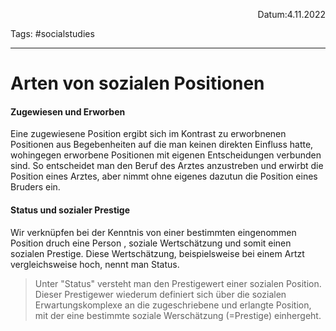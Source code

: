 <p align="right">Datum:4.11.2022</p>

Tags: #socialstudies 

---
# Arten von sozialen Positionen
#### Zugewiesen und Erworben
Eine zugewiesene Position ergibt sich im Kontrast zu erworbnenen Positionen aus Begebenheiten auf die man keinen direkten Einfluss hatte, wohingegen erworbene Positionen mit eigenen Entscheidungen verbunden sind.
So entscheidet man den Beruf des Arztes anzustreben und erwirbt die Position eines Arztes, aber nimmt ohne eigenes dazutun die Position eines Bruders ein.
#### Status und sozialer Prestige
Wir verknüpfen bei der Kenntnis von einer bestimmten eingenommen Position druch eine Person , soziale Wertschätzung und somit einen sozialen Prestige. Diese Wertschätzung, beispielsweise bei einem Artzt vergleichsweise hoch, nennt man Status.

>Unter "Status" versteht man den Prestigewert einer sozialen Position. Dieser Prestigewer wiederum definiert sich über die sozialen Erwartungskomplexe an die zugeschriebene und erlangte Position, mit der eine bestimmte soziale Werschätzung (=Prestige) einhergeht.